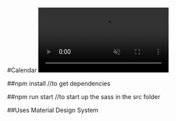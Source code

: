 #Calendar
<video muted=true controls width="60%" class="center-positioned"> <source src="public/assets/calendardemo.mp4" type="video/mp4"> 
<video>

##npm install //to get dependencies

##npm run start //to start up the sass in the src folder

##Uses Material Design System

